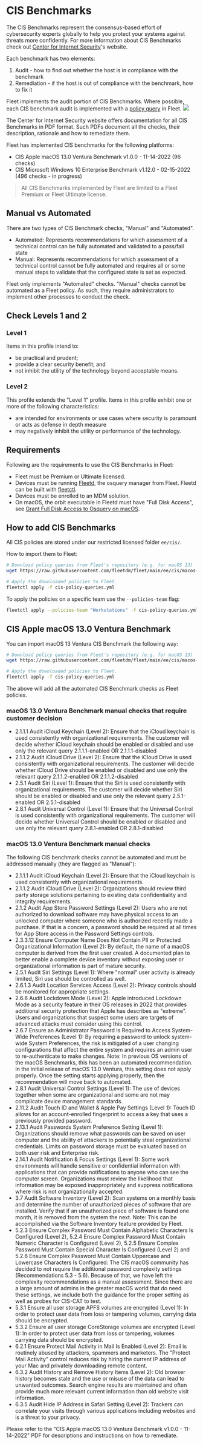 # CIS Benchmarks

The CIS Benchmarks represent the consensus-based effort of cybersecurity experts globally to help you protect your systems against threats more confidently.
For more information about CIS Benchmarks check out [Center for Internet Security](https://www.cisecurity.org/cis-benchmarks)'s website.

Each benchmark has two elements:
1. Audit - how to find out whether the host is in compliance with the benchmark
2. Remediation - if the host is out of compliance with the benchmark, how to fix it

Fleet implements the audit portion of CIS Benchmarks. Where possible, each CIS benchmark audit is implemented with a [policy query](./REST-API.md#policies) in Fleet.
<img src=https://user-images.githubusercontent.com/2073526/220428249-7a1b6433-24fe-4686-8dfb-b555c199f47d.png />

The Center for Internet Security website offers documentation for all CIS Benchmarks in PDF format. Such PDFs document all the checks, their description, rationale and how to remediate them.

Fleet has implemented CIS benchmarks for the following platforms:
- CIS Apple macOS 13.0 Ventura Benchmark v1.0.0 - 11-14-2022 (96 checks)
- CIS Microsoft Windows 10 Enterprise Benchmark v1.12.0 - 02-15-2022 (496 checks - in progress)

> All CIS Benchmarks implemented by Fleet are limited to a Fleet Premium or Fleet Ultimate license.

## Manual vs Automated

There are two types of CIS Benchmark checks, "Manual" and "Automated".
- Automated: Represents recommendations for which assessment of a technical control can be fully automated and validated to a pass/fail state
- Manual: Represents recommendations for which assessment of a technical control cannot be fully automated and requires all or some manual steps to validate that the configured state is set as expected.

Fleet only implements "Automated" checks. "Manual" checks cannot be automated as a Fleet policy. As such, they require administrators to implement other processes to conduct the check.

## Check Levels 1 and 2

### Level 1

Items in this profile intend to:
- be practical and prudent;
- provide a clear security benefit; and
- not inhibit the utility of the technology beyond acceptable means.

### Level 2

This profile extends the "Level 1" profile. Items in this profile exhibit one or more of the following characteristics:
- are intended for environments or use cases where security is paramount or acts as defense in depth measure
- may negatively inhibit the utility or performance of the technology.

## Requirements

Following are the requirements to use the CIS Benchmarks in Fleet:

- Fleet must be Premium or Ultimate licensed.
- Devices must be running [Fleetd](https://fleetdm.com/docs/using-fleet/orbit), the osquery manager from Fleet. Fleetd can be built with [fleetctl](https://fleetdm.com/docs/using-fleet/adding-hosts#osquery-installer).
- Devices must be enrolled to an MDM solution.
- On macOS, the orbit executable in Fleetd must have "Full Disk Access", see [Grant Full Disk Access to Osquery on macOS](Adding-hosts.md#grant-full-disk-access-to-osquery-on-macos).

## How to add CIS Benchmarks

All CIS policies are stored under our restricted licensed folder `ee/cis/`.

How to import them to Fleet:
```sh
# Download policy queries from Fleet's repository (e.g. for macOS 13)
wget https://raw.githubusercontent.com/fleetdm/fleet/main/ee/cis/macos-13/cis-policy-queries.yml

# Apply the downloaded policies to Fleet.
fleetctl apply -f cis-policy-queries.yml
```

To apply the policies on a specific team use the `--policies-team` flag:
```sh
fleetctl apply --policies-team "Workstations" -f cis-policy-queries.yml
```

## CIS Apple macOS 13.0 Ventura Benchmark

You can import macOS 13 Ventura CIS Benchmark the following way:
```sh
# Download policy queries from Fleet's repository (e.g. for macOS 13)
wget https://raw.githubusercontent.com/fleetdm/fleet/main/ee/cis/macos-13/cis-policy-queries.yml

# Apply the downloaded policies to Fleet.
fleetctl apply -f cis-policy-queries.yml
```

The above will add all the automated CIS Benchmark checks as Fleet policies.

### macOS 13.0 Ventura Benchmark manual checks that require customer decision

- 2.1.1.1 Audit iCloud Keychain (Level 2): Ensure that the iCloud keychain is used consistently with organizational requirements.
    The customer will decide whether iCloud keychain should be enabled or disabled and use only the relevant query
    2.1.1.1-enabled OR 2.1.1.1-disabled
- 2.1.1.2 Audit iCloud Drive (Level 2): Ensure that the iCloud Drive is used consistently with organizational requirements.
    The customer will decide whether iCloud Drive should be enabled or disabled and use only the relevant query
    2.1.1.2-enabled OR 2.1.1.2-disabled
- 2.5.1 Audit Siri (Level 1): Ensure that the Siri is used consistently with organizational requirements.
    The customer will decide whether Siri should be enabled or disabled and use only the relevant query
    2.5.1-enabled OR 2.5.1-disabled
- 2.8.1 Audit Universal Control (Level 1): Ensure that the Universal Control is used consistently with organizational requirements.
    The customer will decide whether Universal Control should be enabled or disabled and use only the relevant query
    2.8.1-enabled OR 2.8.1-disabled

### macOS 13.0 Ventura Benchmark manual checks

The following CIS benchmark checks cannot be automated and must be addressed manually (they are flagged as "Manual"):
- 2.1.1.1 Audit iCloud Keychain (Level 2): Ensure that the iCloud keychain is used consistently with organizational requirements.
- 2.1.1.2 Audit iCloud Drive (Level 2): Organizations should review third party storage solutions pertaining to existing data confidentiality and integrity requirements.
- 2.1.2 Audit App Store Password Settings (Level 2): Users who are not authorized to download software may have physical access to an unlocked computer where someone who is authorized recently made a purchase. If that is a concern, a password should be required at all times for App Store access in the Password Settings controls.
- 2.3.3.12 Ensure Computer Name Does Not Contain PII or Protected Organizational Information (Level 2): By default, the name of a macOS computer is derived from the first user created. A documented plan to better enable a complete device inventory without exposing user or organizational information is part of mature security.
- 2.5.1 Audit Siri Settings (Level 1): Where "normal" user activity is already limited, Siri use should be controlled as well.
- 2.6.1.3 Audit Location Services Access (Level 2): Privacy controls should be monitored for appropriate settings.
- 2.6.6 Audit Lockdown Mode (Level 2): Apple introduced Lockdown Mode as a security feature in their OS releases in 2022 that provides additional security protection that Apple has describes as "extreme". Users and organizations that suspect some users are targets of advanced attacks must consider using this control.
- 2.6.7 Ensure an Administrator Password Is Required to Access System-Wide Preferences (Level 1): By requiring a password to unlock system-wide System Preferences, the risk is mitigated of a user changing configurations that affect the entire system and requires an admin user to re-authenticate to make changes. Note: In previous OS versions of the macOS Benchmarks, this has been an automated recommendation. In the initial release of macOS 13.0 Ventura, this setting does not apply properly. Once the setting starts applying properly, then the recommendation will move back to automated.
- 2.8.1 Audit Universal Control Settings (Level 1): The use of devices together when some are organizational and some are not may complicate device management standards.
- 2.11.2 Audit Touch ID and Wallet & Apple Pay Settings (Level 1): Touch ID allows for an account-enrolled fingerprint to access a key that uses a previously provided password.
- 2.13.1 Audit Passwords System Preference Setting (Level 1): Organizations should remove what passwords can be saved on user computer and the ability of attackers to potentially steal organizational credentials. Limits on password storage must be evaluated based on both user risk and Enterprise risk.
- 2.14.1 Audit Notification & Focus Settings (Level 1): Some work environments will handle sensitive or confidential information with applications that can provide notifications to anyone who can see the computer screen. Organizations must review the likelihood that information may be exposed inappropriately and suppress notifications where risk is not organizationally accepted.
- 3.7 Audit Software Inventory (Level 2): Scan systems on a monthly basis and determine the number of unauthorized pieces of software that are installed. Verify that if an unauthorized piece of software is found one month, it is removed from the system the next. Note: This can be accomplished via the Software Inventory feature provided by Fleet.
- 5.2.3 Ensure Complex Password Must Contain Alphabetic Characters Is Configured (Level 2), 5.2.4 Ensure Complex Password Must Contain Numeric Character Is Configured (Level 2), 5.2.5 Ensure Complex Password Must Contain Special Character Is Configured (Level 2) and 5.2.6 Ensure Complex Password Must Contain Uppercase and Lowercase Characters Is Configured: The CIS macOS community has decided to not require the additional password complexity settings (Recommendations 5.3 - 5.6). Because of that, we have left the complexity recommendations as a manual assessment. Since there are a large amount of admins in the greater macOS world that do need these settings, we include both the guidance for the proper setting as well as probes for CIS-CAT to test.
- 5.3.1 Ensure all user storage APFS volumes are encrypted (Level 1): In order to protect user data from loss or tampering volumes, carrying data should be encrypted.
- 5.3.2 Ensure all user storage CoreStorage volumes are encrypted (Level 1): In order to protect user data from loss or tampering, volumes carrying data should be encrypted.
- 6.2.1 Ensure Protect Mail Activity in Mail Is Enabled (Level 2): Email is routinely abused by attackers, spammers and marketers. The "Protect Mail Activity" control reduces risk by hiring the current IP address of your Mac and privately downloading remote content.
- 6.3.2 Audit History and Remove History Items (Level 2): Old browser history becomes stale and the use or misuse of the data can lead to unwanted outcomes. Search engine results are maintained and often provide much more relevant current information than old website visit information.
- 6.3.5 Audit Hide IP Address in Safari Setting (Level 2): Trackers can correlate your visits through various applications including websites and is a threat to your privacy. 

Please refer to the "CIS Apple macOS 13.0 Ventura Benchmark v1.0.0 - 11-14-2022" PDF for descriptions and instructions on how to remediate.

<meta name="pageOrderInSection" value="1700">
<meta name="title" value="CIS Benchmarks">
